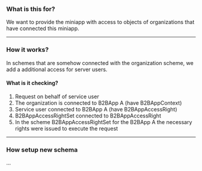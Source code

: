 ### What is this for?

We want to provide the miniapp with access to objects of organizations that have connected this miniapp.
___

### How it works?

In schemes that are somehow connected with the organization scheme, we add a additional access for server users.

#### What is it checking?

1) Request on behalf of service user
2) The organization is connected to B2BApp A (have B2BAppContext)
3) Service user connected to B2BApp A (have B2BAppAccessRight)
4) B2BAppAccessRightSet connected to B2BAppAccessRight
5) In the scheme B2BAppAccessRightSet for the B2BApp A the necessary rights were issued to execute the request
___

### How setup new schema

...